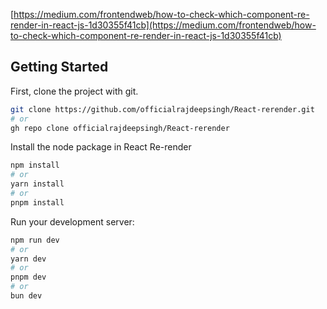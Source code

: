 [https://medium.com/frontendweb/how-to-check-which-component-re-render-in-react-js-1d30355f41cb](https://medium.com/frontendweb/how-to-check-which-component-re-render-in-react-js-1d30355f41cb)

## Getting Started

First, clone the project with git.

```bash
git clone https://github.com/officialrajdeepsingh/React-rerender.git
# or
gh repo clone officialrajdeepsingh/React-rerender
```
Install the node package in React Re-render
```bash
npm install
# or
yarn install
# or
pnpm install
```
Run your development server:

```bash
npm run dev
# or
yarn dev
# or
pnpm dev
# or
bun dev
```
